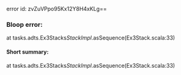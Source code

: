 error id: zvZuVPpo95Kx12Y8H4xKLg==
### Bloop error:

at tasks.adts.Ex3Stacks$StackImpl$.asSequence(Ex3Stack.scala:33)
#### Short summary: 

at tasks.adts.Ex3Stacks$StackImpl$.asSequence(Ex3Stack.scala:33)